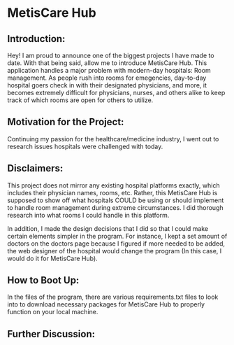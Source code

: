 # **MetisCare Hub**

## **Introduction:**
Hey! I am proud to announce one of the biggest projects I have made to date. With that being said, allow me to introduce MetisCare Hub. This application handles a major problem with modern-day hospitals: Room management. As people rush into rooms for emegencies, day-to-day hospital goers check in with their designated physicians, and more, it becomes extremely difficult for physicians, nurses, and others alike to keep track of which rooms are open for others to utilize.

## **Motivation for the Project:**
Continuing my passion for the healthcare/medicine industry, I went out to research issues hospitals were challenged with today. 

## **Disclaimers:**
This project does not mirror any existing hospital platforms exactly, which includes their physician names, rooms, etc. Rather, this MetisCare Hub is supposed to show off what hospitals COULD be using or should implement to handle room management during extreme circumstances. I did thorough research into what rooms I could handle in this platform. 

In addition, I made the design decisions that I did so that I could make certain elements simpler in the program. For instance, I kept a set amount of doctors on the doctors page because I figured if more needed to be added, the web designer of the hospital would change the program (In this case, I would do it for MetisCare Hub). 

## **How to Boot Up:**
In the files of the program, there are various requirements.txt files to look into to download necessary packages for MetisCare Hub to properly function on your local machine. 

## **Further Discussion:**
